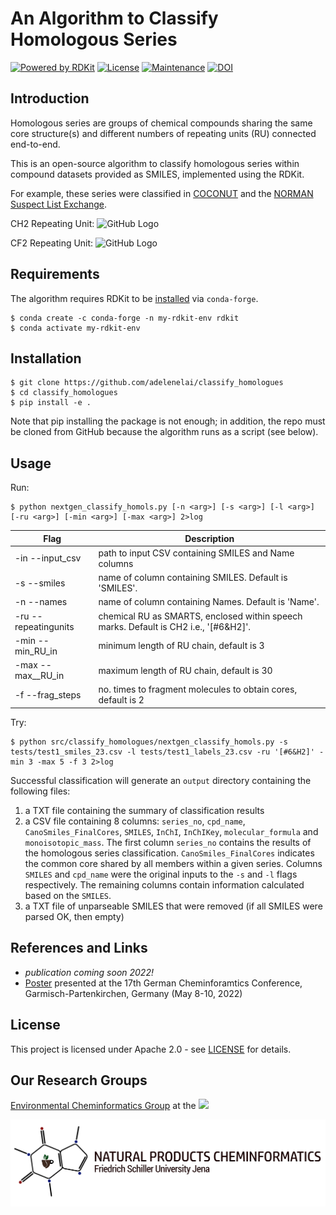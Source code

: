 # An Algorithm to Classify Homologous Series
[![Powered by RDKit](https://img.shields.io/badge/Powered%20by-RDKit-3838ff.svg?logo=data:image/png;base64,iVBORw0KGgoAAAANSUhEUgAAABAAAAAQBAMAAADt3eJSAAAABGdBTUEAALGPC/xhBQAAACBjSFJNAAB6JgAAgIQAAPoAAACA6AAAdTAAAOpgAAA6mAAAF3CculE8AAAAFVBMVEXc3NwUFP8UPP9kZP+MjP+0tP////9ZXZotAAAAAXRSTlMAQObYZgAAAAFiS0dEBmFmuH0AAAAHdElNRQfmAwsPGi+MyC9RAAAAQElEQVQI12NgQABGQUEBMENISUkRLKBsbGwEEhIyBgJFsICLC0iIUdnExcUZwnANQWfApKCK4doRBsKtQFgKAQC5Ww1JEHSEkAAAACV0RVh0ZGF0ZTpjcmVhdGUAMjAyMi0wMy0xMVQxNToyNjo0NyswMDowMDzr2J4AAAAldEVYdGRhdGU6bW9kaWZ5ADIwMjItMDMtMTFUMTU6MjY6NDcrMDA6MDBNtmAiAAAAAElFTkSuQmCC)](https://www.rdkit.org/)
[![License](https://img.shields.io/badge/License-Apache_2.0-blue.svg)](https://opensource.org/licenses/Apache-2.0)
[![Maintenance](https://img.shields.io/badge/Maintained%3F-yes-blue.svg)](https://GitHub.com/adelenelai/classify_homologues/graphs/commit-activity)
[![DOI](https://zenodo.org/badge/381339802.svg)](https://zenodo.org/badge/latestdoi/381339802)



## Introduction
Homologous series are groups of chemical compounds sharing the same core structure(s) and different numbers of repeating units (RU) connected end-to-end.

This is an open-source algorithm to classify homologous series within compound datasets provided as SMILES, implemented using the RDKit.

For example, these series were classified in [COCONUT](https://coconut.naturalproducts.net/) and the [NORMAN Suspect List Exchange](https://www.norman-network.com/nds/SLE/).


CH2 Repeating Unit:
![GitHub Logo](https://github.com/adelenelai/classify_homologues/blob/main/5027.png)

CF2 Repeating Unit:
![GitHub Logo](https://github.com/adelenelai/classify_homologues/blob/main/11_epoxy.png)



## Requirements
 The algorithm requires RDKit to be [installed](https://www.rdkit.org/docs/Install.html) via `conda-forge`.

 ```
 $ conda create -c conda-forge -n my-rdkit-env rdkit
 $ conda activate my-rdkit-env
 ```


## Installation

```shell
$ git clone https://github.com/adelenelai/classify_homologues
$ cd classify_homologues
$ pip install -e .
```
Note that pip installing the package is not enough; in addition, the repo must be cloned from GitHub because the algorithm runs as a script (see below).

## Usage

Run:

```
$ python nextgen_classify_homols.py [-n <arg>] [-s <arg>] [-l <arg>] [-ru <arg>] [-min <arg>] [-max <arg>] 2>log
```

| Flag | Description |
| --- | ----------- |
| -in --input_csv <arg> | path to input CSV containing SMILES and Name columns|
| -s --smiles <arg> | name of column containing SMILES. Default is 'SMILES'.|
| -n --names <arg> | name of column containing Names. Default is 'Name'.|
| -ru --repeatingunits <arg> | chemical RU as SMARTS, enclosed within speech marks. Default is CH2 i.e., '[#6&H2]'. |
| -min --min_RU_in <arg> | minimum length of RU chain, default is 3|
| -max --max__RU_in <arg> | maximum length of RU chain, default is 30 |
| -f --frag_steps <arg> | no. times to fragment molecules to obtain cores, default is 2 |


Try:
```
$ python src/classify_homologues/nextgen_classify_homols.py -s tests/test1_smiles_23.csv -l tests/test1_labels_23.csv -ru '[#6&H2]' -min 3 -max 5 -f 3 2>log
```

Successful classification will generate an `output` directory containing the following files:

1. a TXT file containing the summary of classification results
2. a CSV file containing 8 columns: `series_no`, `cpd_name`, `CanoSmiles_FinalCores`, `SMILES`, `InChI`, `InChIKey`, `molecular_formula` and `monoisotopic_mass`. The first column `series_no` contains the results of the homologous series classification. `CanoSmiles_FinalCores` indicates the common core shared by all members within a given series.  Columns `SMILES` and `cpd_name` were the original inputs to the `-s` and `-l` flags respectively. The remaining columns contain information calculated based on the `SMILES`.
3. a TXT file of unparseable SMILES that were removed (if all SMILES were parsed OK, then empty)


## References and Links
* *publication coming soon 2022!*
* [Poster](https://zenodo.org/record/6491204) presented at the 17th German Cheminforamtics Conference, Garmisch-Partenkirchen, Germany (May 8-10, 2022)


## License

This project is licensed under Apache 2.0  - see [LICENSE](https://github.com/adelenelai/classify_homologues/blob/main/LICENSE) for details.


## Our Research Groups
[Environmental Cheminformatics Group](https://wwwen.uni.lu/lcsb/research/environmental_cheminformatics) at the [<img src="https://github.com/adelenelai/classify_homologues/blob/main/logo_LCSB_UL.png" width='50%'>](https://wwwen.uni.lu/lcsb)

[![GitHub Logo](https://github.com/Kohulan/DECIMER-Image-to-SMILES/blob/master/assets/CheminfGit.png?raw=true)](https://cheminf.uni-jena.de)
